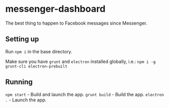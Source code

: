 # messenger-dashboard 

The best thing to happen to Facebook messages since Messenger.

## Setting up

Run `npm i` in the base directory.

Make sure you have `grunt` and `electron` installed globally, i.e.: `npm i -g grunt-cli electron-prebuilt`

## Running

`npm start` - Build and launch the app.
`grunt build` - Build the app.
`electron .` - Launch the app.
